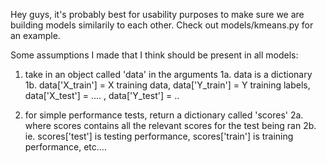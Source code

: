 Hey guys, it's probably best for usability purposes to make sure we are building models similarily to each other.
Check out models/kmeans.py for an example.

Some assumptions I made that I think should be present in all models:

   1. take in an object called 'data' in the arguments
   1a. data is a dictionary
   1b. data['X_train'] = X training data, data['Y_train'] = Y training labels, data['X_test'] = .... , data['Y_test'] = ..
        
   2. for simple performance tests, return a dictionary called 'scores'
   2a. where scores contains all the relevant scores for the test being ran
   2b. ie. scores['test'] is testing performance, scores['train'] is training performance, etc....
        
        
